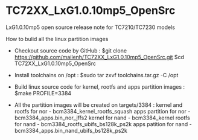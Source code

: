 # TC72XX_LxG1.0.10mp5_OpenSrc
LxG1.0.10mp5 open source release note for TC7210/TC7230 models

How to bulid all the linux partition images

* Checkout source code by GitHub :
	$git clone https://github.com/mailenh/TC72XX_LxG1.0.10mp5_OpenSrc.git
	$cd TC72XX_LxG1.0.10mp5_OpenSrc

* Install toolchains on /opt :
	$sudo tar zxvf toolchains.tar.gz -C /opt

* Build linux source code for kernel, rootfs and apps partition images :
	$make PROFILE=3384
	
* All the partition images will be created on targets/3384 :
	kernel and rootfs for nor - bcm3384_kernel_rootfs_squash
	apps partition for nor    - bcm3384_apps.bin_nor_jffs2
	kernel for nand           - bcm3384_kernel
	rootfs for nand           - bcm3384_rootfs_ubifs_bs128k_ps2k
	apps patition for nand    - bcm3384_apps.bin_nand_ubifs_bs128k_ps2k

